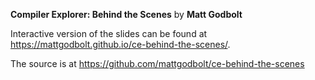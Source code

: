 **Compiler Explorer: Behind the Scenes** by **Matt Godbolt**

Interactive version of the slides can be found at https://mattgodbolt.github.io/ce-behind-the-scenes/.

The source is at https://github.com/mattgodbolt/ce-behind-the-scenes

